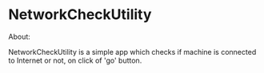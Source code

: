 NetworkCheckUtility
===================

About:

NetworkCheckUtility is a simple app which checks if machine is connected to Internet or not, on click of 'go' button.
